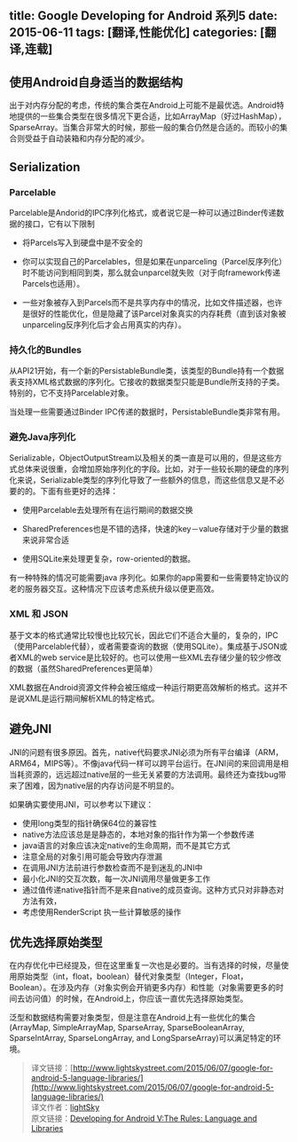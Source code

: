 title: Google Developing for Android 系列5
date: 2015-06-11
tags: [翻译,性能优化]
categories: [翻译,连载]
---

## 使用Android自身适当的数据结构

出于对内存分配的考虑，传统的集合类在Android上可能不是最优选。Android特地提供的一些集合类型在很多情况下更合适，比如ArrayMap（好过HashMap），SparseArray。当集合非常大的时候，那些一般的集合仍然是合适的。而较小的集合则受益于自动装箱和内存分配的减少。
<!--more-->
## Serialization

### Parcelable

Parcelable是Andorid的IPC序列化格式，或者说它是一种可以通过Binder传递数据的接口，它有以下限制

*   将Parcels写入到硬盘中是不安全的

*   你可以实现自己的Parcelables，但是如果在unparceling（Parcel反序列化）时不能访问到相同到类，那么就会unparcel就失败（对于向framework传递Parcels也适用）。

*   一些对象被存入到Parcels而不是共享内存中的情况，比如文件描述器，也许是很好的性能优化，但是隐藏了该Parcel对象真实的内存耗费（直到该对象被unparceling反序列化后才会占用真实的内存）。

### 持久化的Bundles

从API21开始，有一个新的PersistableBundle类，该类型的Bundle持有一个数据表支持XML格式数据的序列化。它接收的数据类型只能是Bundle所支持的子类。特别的，它不支持Parcelable对象。

当处理一些需要通过Binder IPC传递的数据时，PersistableBundle类非常有用。

### 避免Java序列化

Serializable，ObjectOutputStream以及相关的类一直是可以用的，但是这些方式总体来说很重，会增加原始序列化的字段。比如，对于一些较长期的硬盘的序列化来说，Serializable类型的序列化导致了一些额外的信息，而这些信息又是不必要的的。下面有些更好的选择：

*   使用Parcelable去处理所有在运行期间的数据交换
*   SharedPreferences也是不错的选择，快速的key－value存储对于少量的数据来说非常合适

*   使用SQLite来处理更复杂，row-oriented的数据。

有一种特殊的情况可能需要java 序列化。如果你的app需要和一些需要特定协议的老的服务器交互。这种情况下应该考虑系统升级以便更高效。

### XML 和 JSON

基于文本的格式通常比较慢也比较冗长，因此它们不适合大量的，复杂的，IPC（使用Parcelable代替），或者需要查询的数据（使用SQLite）。集成基于JSON或者XML的web service是比较好的。也可以使用一些XML去存储少量的较少修改的数据（虽然SharedPreferences更简单）

XML数据在Android资源文件种会被压缩成一种运行期更高效解析的格式。这并不是说XML是运行期间解析XML的特定格式。

## 避免JNI

JNI的问题有很多原因。首先，native代码要求JNI必须为所有平台编译（ARM，ARM64，MIPS等）。不像java代码一样可以跨平台运行。在JNI间的来回调用是相当耗资源的，远远超过native层的一些无关紧要的方法调用。最终还为查找bug带来了困难，因为native层的内存访问是不明显的。

如果确实要使用JNI，可以参考以下建议：

*   使用long类型的指针确保64位的兼容性
*   native方法应该总是是静态的，本地对象的指针作为第一个参数传递
*   java语言的对象应该决定native的生命周期，而不是其它方式
*   注意全局的对象引用可能会导致内存泄漏
*   在调用JNI方法前进行参数检查而不是到迷乱的JNI中
*   最小化JNI的交互次数，每一次JNI调用尽量做更多工作
*   通过值传递native指针而不是来自native的成员查询。这种方式只对非静态对方法有效，
*   考虑使用RenderScript 执一些计算敏感的操作

## 优先选择原始类型

在内存优化中已经提及，但在这里重复一次也是必要的。当有选择的时候，尽量使用原始类型（int，float，boolean）替代对象类型（Integer，Float，Boolean）。在涉及内存（对象实例会开销更多内存）和性能（对象需要更多的时间去访问值）的时候，在Android上，你应该一直优先选择原始类型。

泛型和数据结构需要对象类型，但是注意在Android上有一些优化的集合(ArrayMap, SimpleArrayMap, SparseArray, SparseBooleanArray, SparseIntArray, SparseLongArray, and LongSparseArray)可以满足特定的环境。
> 译文链接：[http://www.lightskystreet.com/2015/06/07/google-for-android-5-language-libraries/](http://www.lightskystreet.com/2015/06/07/google-for-android-5-language-libraries/)   
> 译文作者：[lightSky](http://www.lightskystreet.com/)  
> 原文链接：[Developing for Android V:The Rules: Language and Libraries](https://medium.com/google-developers/developing-for-android-v-f6b8038b42f5)
